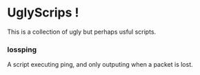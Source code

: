 UglyScrips !
======================

This is a collection of ugly but perhaps usful scripts.

### lossping
A script executing ping, and only outputing when a packet is lost.
